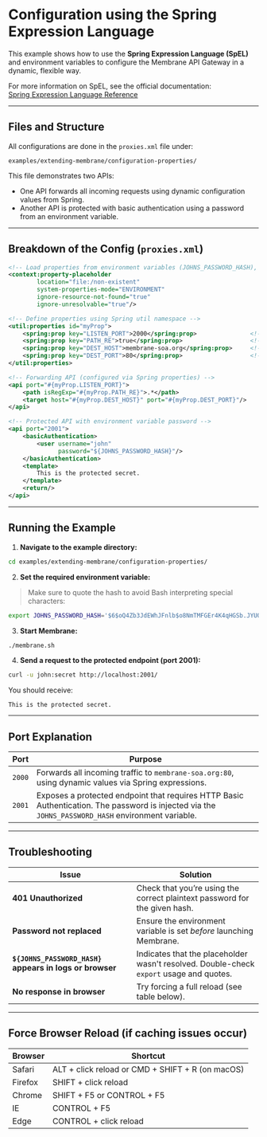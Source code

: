 # Configuration using the Spring Expression Language

This example shows how to use the **Spring Expression Language (SpEL)** and environment variables to configure the
Membrane API Gateway in a dynamic, flexible way.

For more information on SpEL, see the official documentation:  
[Spring Expression Language Reference](http://docs.spring.io/spring/docs/3.1.x/spring-framework-reference/html/expressions.html)

---

## Files and Structure

All configurations are done in the `proxies.xml` file under:

```
examples/extending-membrane/configuration-properties/
```

This file demonstrates two APIs:

- One API forwards all incoming requests using dynamic configuration values from Spring.
- Another API is protected with basic authentication using a password from an environment variable.

---

## Breakdown of the Config (`proxies.xml`)

```xml
<!-- Load properties from environment variables (JOHNS_PASSWORD_HASH), ignore missing files -->
<context:property-placeholder
        location="file:/non-existent"
        system-properties-mode="ENVIRONMENT"
        ignore-resource-not-found="true"
        ignore-unresolvable="true"/>
```

```xml
<!-- Define properties using Spring util namespace -->
<util:properties id="myProp">
    <spring:prop key="LISTEN_PORT">2000</spring:prop>               <!-- API port for forwarding -->
    <spring:prop key="PATH_RE">true</spring:prop>                   <!-- Enable RegEx path matching -->
    <spring:prop key="DEST_HOST">membrane-soa.org</spring:prop>     <!-- Forward to this host -->
    <spring:prop key="DEST_PORT">80</spring:prop>                   <!-- Forward to this port -->
</util:properties>
```

```xml
<!-- Forwarding API (configured via Spring properties) -->
<api port="#{myProp.LISTEN_PORT}">
    <path isRegExp="#{myProp.PATH_RE}">.*</path>
    <target host="#{myProp.DEST_HOST}" port="#{myProp.DEST_PORT}"/>
</api>
```

```xml
<!-- Protected API with environment variable password -->
<api port="2001">
    <basicAuthentication>
        <user username="john"
              password="${JOHNS_PASSWORD_HASH}"/>
    </basicAuthentication>
    <template>
        This is the protected secret.
    </template>
    <return/>
</api>
```

---

## Running the Example

1. **Navigate to the example directory:**

```bash
cd examples/extending-membrane/configuration-properties/
```

2. **Set the required environment variable:**

> Make sure to quote the hash to avoid Bash interpreting special characters:

```bash
export JOHNS_PASSWORD_HASH='$6$oQ4Zb3JdEWhJFnlb$o8NmTMFGEr4K4qHGSb.JYUQUv6II72dZG6tR6a3R.Vn0qxb0YrNFwgP5f4X19VXve/c6wIpC9LMQ1I/I6s95o0'
```

3. **Start Membrane:**

```bash
./membrane.sh
```

4. **Send a request to the protected endpoint (port 2001):**

```bash
curl -u john:secret http://localhost:2001/
```

You should receive:

```
This is the protected secret.
```

---

## Port Explanation

| Port   | Purpose                                                                                                                                            |
|--------|----------------------------------------------------------------------------------------------------------------------------------------------------|
| `2000` | Forwards all incoming traffic to `membrane-soa.org:80`, using dynamic values via Spring expressions.                                               |
| `2001` | Exposes a protected endpoint that requires HTTP Basic Authentication. The password is injected via the `JOHNS_PASSWORD_HASH` environment variable. |

---

## Troubleshooting

| Issue                                                   | Solution                                                                                |
|---------------------------------------------------------|-----------------------------------------------------------------------------------------|
| **401 Unauthorized**                                    | Check that you’re using the correct plaintext password for the given hash.              |
| **Password not replaced**                               | Ensure the environment variable is set *before* launching Membrane.                     |
| **`${JOHNS_PASSWORD_HASH}` appears in logs or browser** | Indicates that the placeholder wasn't resolved. Double-check `export` usage and quotes. |
| **No response in browser**                              | Try forcing a full reload (see table below).                                            |

---

## Force Browser Reload (if caching issues occur)

| Browser | Shortcut                                         |
|---------|--------------------------------------------------|
| Safari  | ALT + click reload or CMD + SHIFT + R (on macOS) |
| Firefox | SHIFT + click reload                             |
| Chrome  | SHIFT + F5 or CONTROL + F5                       |
| IE      | CONTROL + F5                                     |
| Edge    | CONTROL + click reload                           |

